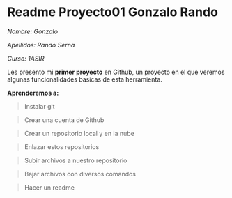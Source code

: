 # Readme Proyecto01 Gonzalo Rando

*Nombre: Gonzalo*

*Apellidos: Rando Serna*

*Curso: 1ASIR*

Les presento mi **primer proyecto** en Github, un proyecto en el que veremos algunas funcionalidades basicas de esta herramienta.

**Aprenderemos a:**

>Instalar git

>Crear una cuenta de Github


>Crear un repositorio local y en la nube

>Enlazar estos repositorios

>Subir archivos a nuestro repositorio

>Bajar archivos con diversos comandos

>Hacer un readme
